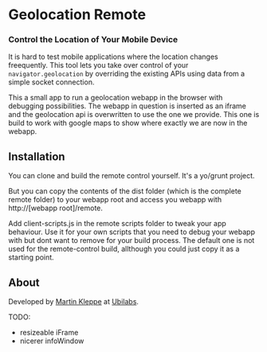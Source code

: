 # Geolocation Remote 
### Control the Location of Your Mobile Device

It is hard to test mobile applications where the location changes freequently. This tool lets you take over control of your `navigator.geolocation` by overriding the existing APIs using data from a simple socket connection.

This a small app to run a geolocation webapp in the browser with debugging possibilities. The webapp in question is inserted as an iframe and the geolocation api is overwritten to use the one we provide. This one is build to work with google maps to show where exactly we are now in the webapp. 

## Installation

You can clone and build the remote control yourself. It's a yo/grunt project.

But you can copy the contents of the dist folder (which is the complete remote folder) to your webapp root and access you webapp with http://[webapp root]/remote.

Add client-scripts.js in the remote scripts folder to tweak your app behaviour. Use it for your own scripts that you need to debug your webapp with but dont want to remove for your build process. The default one is not used for the remote-control build, allthough you could just copy it as a starting point.

## About

Developed by [Martin Kleppe](http://twitter.com/aemkei) at [Ubilabs](http://ubilabs.net).

TODO: 
* resizeable iFrame
* nicerer infoWindow
